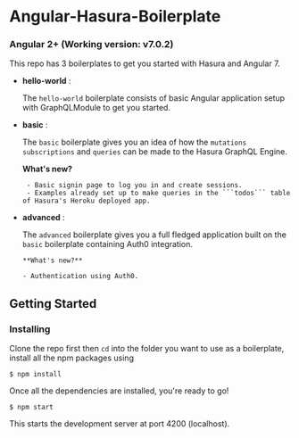 # Angular-Hasura-Boilerplate

### Angular 2+ (Working version: v7.0.2)

This repo has 3 boilerplates to get you started with Hasura and Angular 7.

- **hello-world** :

  The `hello-world` boilerplate consists of basic Angular application setup with GraphQLModule to get you started.

- **basic** :

  The `basic` boilerplate gives you an idea of how the `mutations` `subscriptions` and `queries` can be made to the Hasura GraphQL Engine.

  **What's new?**

       - Basic signin page to log you in and create sessions.
       - Examples already set up to make queries in the ```todos``` table of Hasura's Heroku deployed app.

- **advanced** :

  The `advanced` boilerplate gives you a full fledged application built on the `basic` boilerplate containing Auth0 integration.

      **What's new?**

      - Authentication using Auth0.

## Getting Started

### Installing

Clone the repo first then `cd` into the folder you want to use as a boilerplate, install all the npm packages using

```
$ npm install
```

Once all the dependencies are installed, you're ready to go!

```
$ npm start
```

This starts the development server at port 4200 (localhost).
